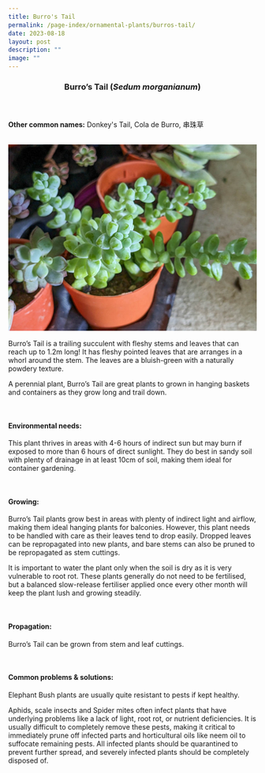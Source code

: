 ```yaml
---
title: Burro's Tail
permalink: /page-index/ornamental-plants/burros-tail/
date: 2023-08-18
layout: post
description: ""
image: ""
---
```

<header> 
	<h3>Burro’s Tail (<em>Sedum morganianum</em>)</h3> 
</header> 
 
<section> 
	<p><strong>Other common names:</strong> Donkey's Tail, Cola de Burro, 串珠草</p> 
	<br> 
</section> 
 
<section>
	<img title="Burro's tail plant. Photo by Jacqueline Chua." src="/images/Plants/burrostail_jacquelinechua.jpg">
	<p>Burro’s Tail is a trailing succulent with fleshy stems and leaves that can reach up to 1.2m long! It has fleshy pointed leaves that are arranges in a whorl around the stem. The leaves are a bluish-green with a naturally powdery texture.</p>
	<p>A perennial plant, Burro’s Tail are great plants to grown in hanging baskets and containers as they grow long and trail down.</p>
	 <br> 
</section> 
 
<section> 
  <h4>Environmental needs:</h4> 
   <p>This plant thrives in areas with 4-6 hours of indirect sun but may burn if exposed to more than 6 hours of direct sunlight. They do best in sandy soil with plenty of drainage in at least 10cm of soil, making them ideal for container gardening.</p> 
	<br>
</section>

<section> 
  <h4>Growing:</h4> 
	<p>Burro’s Tail plants grow best in areas with plenty of indirect light and airflow, making them ideal hanging plants for balconies. However, this plant needs to be handled with care as their leaves tend to drop easily. Dropped leaves can be repropagated into new plants, and bare stems can also be pruned to be repropagated as stem cuttings.</p>
	<p>It is important to water the plant only when the soil is dry as it is very vulnerable to root rot. These plants generally do not need to be fertilised, but a balanced slow-release fertiliser applied once every other month will keep the plant lush and growing steadily.</p> 
	<br> 
</section> 

<section> 
  <h4>Propagation:</h4> 
	<p>Burro’s Tail can be grown from stem and leaf cuttings.</p> 
	<br> 
</section> 
 
<section> 
  <h4>Common problems &amp; solutions:</h4> 
	<p>Elephant Bush plants are usually quite resistant to pests if kept healthy.</p>
		<p>Aphids, scale insects and Spider mites often infect plants that have underlying problems like a lack of light, root rot, or nutrient deficiencies. It is usually difficult to completely remove these pests, making it critical to immediately prune off infected parts and horticultural oils like neem oil to suffocate remaining pests. All infected plants should be quarantined to prevent further spread, and severely infected plants should be completely disposed of.</p>
	<br> 
</section>